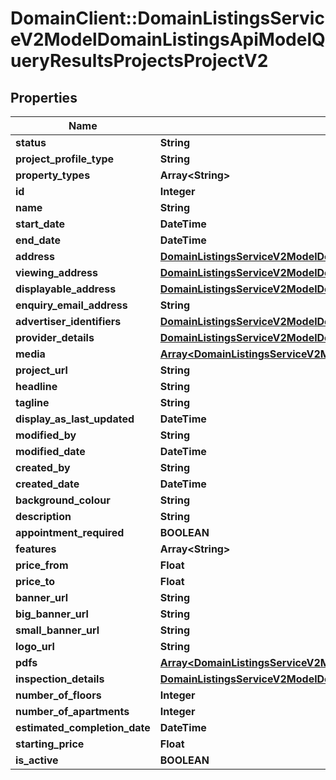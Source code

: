 # DomainClient::DomainListingsServiceV2ModelDomainListingsApiModelQueryResultsProjectsProjectV2

## Properties
Name | Type | Description | Notes
------------ | ------------- | ------------- | -------------
**status** | **String** |  | [optional] 
**project_profile_type** | **String** |  | [optional] 
**property_types** | **Array&lt;String&gt;** |  | [optional] 
**id** | **Integer** |  | [optional] 
**name** | **String** |  | [optional] 
**start_date** | **DateTime** |  | [optional] 
**end_date** | **DateTime** |  | [optional] 
**address** | [**DomainListingsServiceV2ModelDomainListingsApiModelQueryResultsProjectsProjectAddressParts**](DomainListingsServiceV2ModelDomainListingsApiModelQueryResultsProjectsProjectAddressParts.md) |  | [optional] 
**viewing_address** | [**DomainListingsServiceV2ModelDomainListingsApiModelQueryResultsProjectsProjectAddressParts**](DomainListingsServiceV2ModelDomainListingsApiModelQueryResultsProjectsProjectAddressParts.md) |  | [optional] 
**displayable_address** | [**DomainListingsServiceV2ModelDomainListingsApiModelQueryResultsProjectsProjectAddressParts**](DomainListingsServiceV2ModelDomainListingsApiModelQueryResultsProjectsProjectAddressParts.md) |  | [optional] 
**enquiry_email_address** | **String** |  | [optional] 
**advertiser_identifiers** | [**DomainListingsServiceV2ModelDomainListingsApiModelQueryResultsListingAdvertiserIdentifiers**](DomainListingsServiceV2ModelDomainListingsApiModelQueryResultsListingAdvertiserIdentifiers.md) |  | [optional] 
**provider_details** | [**DomainListingsServiceV2ModelDomainListingsApiModelQueryResultsListingProviderDetails**](DomainListingsServiceV2ModelDomainListingsApiModelQueryResultsListingProviderDetails.md) |  | [optional] 
**media** | [**Array&lt;DomainListingsServiceV2ModelDomainListingsApiModelQueryResultsProjectsProjectMedia&gt;**](DomainListingsServiceV2ModelDomainListingsApiModelQueryResultsProjectsProjectMedia.md) |  | [optional] 
**project_url** | **String** |  | [optional] 
**headline** | **String** |  | [optional] 
**tagline** | **String** |  | [optional] 
**display_as_last_updated** | **DateTime** |  | [optional] 
**modified_by** | **String** |  | [optional] 
**modified_date** | **DateTime** |  | [optional] 
**created_by** | **String** |  | [optional] 
**created_date** | **DateTime** |  | [optional] 
**background_colour** | **String** |  | [optional] 
**description** | **String** |  | [optional] 
**appointment_required** | **BOOLEAN** |  | [optional] 
**features** | **Array&lt;String&gt;** |  | [optional] 
**price_from** | **Float** |  | [optional] 
**price_to** | **Float** |  | [optional] 
**banner_url** | **String** |  | [optional] 
**big_banner_url** | **String** |  | [optional] 
**small_banner_url** | **String** |  | [optional] 
**logo_url** | **String** |  | [optional] 
**pdfs** | [**Array&lt;DomainListingsServiceV2ModelDomainListingsApiModelQueryResultsProjectsPdfUpload&gt;**](DomainListingsServiceV2ModelDomainListingsApiModelQueryResultsProjectsPdfUpload.md) |  | [optional] 
**inspection_details** | [**DomainListingsServiceV2ModelDomainListingsApiModelQueryResultsListingPropertyInspections**](DomainListingsServiceV2ModelDomainListingsApiModelQueryResultsListingPropertyInspections.md) |  | [optional] 
**number_of_floors** | **Integer** |  | [optional] 
**number_of_apartments** | **Integer** |  | [optional] 
**estimated_completion_date** | **DateTime** |  | [optional] 
**starting_price** | **Float** |  | [optional] 
**is_active** | **BOOLEAN** |  | [optional] 


